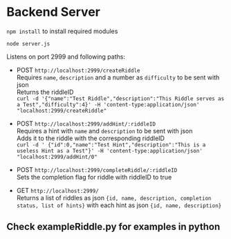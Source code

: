 # Backend Server

```npm install``` to install required modules

```node server.js```

Listens on port 2999 and following paths: 

 - POST ```http://localhost:2999/createRiddle```  
    Requires ```name```, ```description``` and a number as ```difficulty``` to be sent with json  
    Returns the riddleID  
    ```curl -d '{"name":"Test Riddle","description":"This Riddle serves as a Test","difficulty":4}' -H 'content-type:application/json' "localhost:2999/createRiddle"```

 - POST ```http://localhost:2999/addHint/:riddleID```  
    Requires a hint with ```name``` and ```description``` to be sent with json  
    Adds it to the riddle with the corresponding riddleID  
    ```curl -d ' {"id":0,"name":"Test Hint","description":"This is a useless Hint as a Test"}' -H 'content-type:application/json' "localhost:2999/addHint/0"```

- POST ```http://localhost:2999/completeRiddle/:riddleID```  
    Sets the completion flag for riddle with riddleID to true  

- GET ```http://localhost:2999/```  
    Returns a list of riddles as json ```{id, name, description, completion status, list of hints}``` with each hint as json ```{id, name, description}```

## Check exampleRiddle.py for examples in python